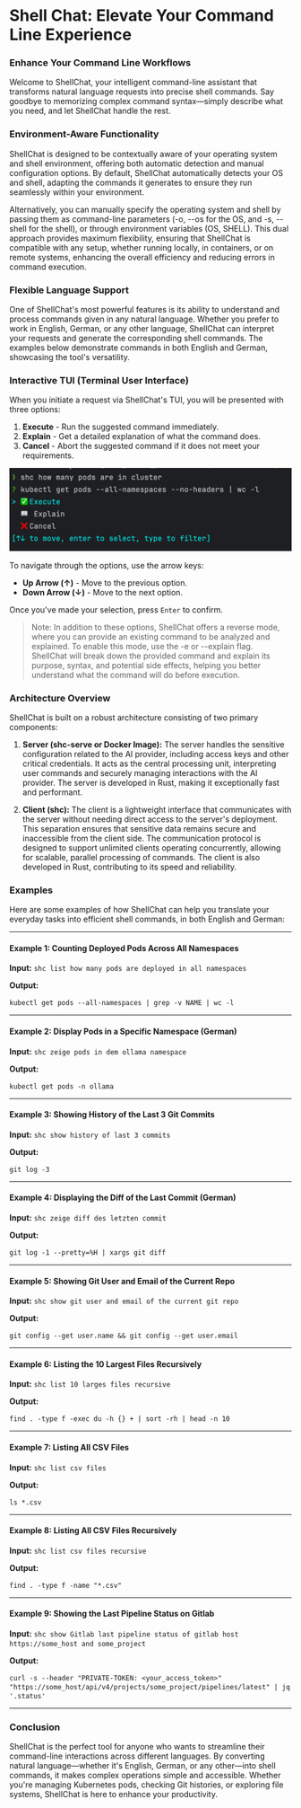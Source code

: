 # Shell Chat: Elevate Your Command Line Experience

### **Enhance Your Command Line Workflows**

Welcome to ShellChat, your intelligent command-line assistant that transforms natural language requests into precise shell commands. Say goodbye to memorizing complex command syntax—simply describe what you need, and let ShellChat handle the rest.

### **Environment-Aware Functionality**

ShellChat is designed to be contextually aware of your operating system and shell environment, offering both automatic detection and manual configuration options. By default, ShellChat automatically detects your OS and shell, adapting the commands it generates to ensure they run seamlessly within your environment.

Alternatively, you can manually specify the operating system and shell by passing them as command-line parameters (-o, --os for the OS, and -s, --shell for the shell), or through environment variables (OS, SHELL). This dual approach provides maximum flexibility, ensuring that ShellChat is compatible with any setup, whether running locally, in containers, or on remote systems, enhancing the overall efficiency and reducing errors in command execution.

### **Flexible Language Support**

One of ShellChat's most powerful features is its ability to understand and process commands given in any natural language. Whether you prefer to work in English, German, or any other language, ShellChat can interpret your requests and generate the corresponding shell commands. The examples below demonstrate commands in both English and German, showcasing the tool's versatility.

### **Interactive TUI (Terminal User Interface)**

When you initiate a request via ShellChat's TUI, you will be presented with three options:

1. **Execute** - Run the suggested command immediately.
2. **Explain** - Get a detailed explanation of what the command does.
3. **Cancel** - Abort the suggested command if it does not meet your requirements.

![Usage example](execute-explain-cancel.png "Execute, Explain or Cancel")

To navigate through the options, use the arrow keys:
- **Up Arrow (↑)** - Move to the previous option.
- **Down Arrow (↓)** - Move to the next option.

Once you've made your selection, press `Enter` to confirm.

> Note:
In addition to these options, ShellChat offers a reverse mode, where you can provide an existing command to be analyzed and explained. To enable this mode, use the -e or --explain flag.  
ShellChat will break down the provided command and explain its purpose, syntax, and potential side effects, helping you better understand what the command will do before execution.

### **Architecture Overview**

ShellChat is built on a robust architecture consisting of two primary components:

1. **Server (shc-serve or Docker Image):**
   The server handles the sensitive configuration related to the AI provider, including access keys and other critical credentials. It acts as the central processing unit, interpreting user commands and securely managing interactions with the AI provider. The server is developed in Rust, making it exceptionally fast and performant.

2. **Client (shc):**
   The client is a lightweight interface that communicates with the server without needing direct access to the server's deployment. This separation ensures that sensitive data remains secure and inaccessible from the client side. The communication protocol is designed to support unlimited clients operating concurrently, allowing for scalable, parallel processing of commands. The client is also developed in Rust, contributing to its speed and reliability.

### **Examples**

Here are some examples of how ShellChat can help you translate your everyday tasks into efficient shell commands, in both English and German:

---

#### **Example 1: Counting Deployed Pods Across All Namespaces**

**Input:**
`shc list how many pods are deployed in all namespaces`

**Output:**
```shell
kubectl get pods --all-namespaces | grep -v NAME | wc -l
```

---

#### **Example 2: Display Pods in a Specific Namespace (German)**

**Input:**
`shc zeige pods in dem ollama namespace`

**Output:**
```shell
kubectl get pods -n ollama
```

---

#### **Example 3: Showing History of the Last 3 Git Commits**

**Input:**
`shc show history of last 3 commits`

**Output:**
```shell
git log -3
```

---

#### **Example 4: Displaying the Diff of the Last Commit (German)**

**Input:**
`shc zeige diff des letzten commit`

**Output:**
```shell
git log -1 --pretty=%H | xargs git diff
```

---

#### **Example 5: Showing Git User and Email of the Current Repo**

**Input:**
`shc show git user and email of the current git repo`

**Output:**
```shell
git config --get user.name && git config --get user.email
```

---

#### **Example 6: Listing the 10 Largest Files Recursively**

**Input:**
`shc list 10 larges files recursive`

**Output:**
```shell
find . -type f -exec du -h {} + | sort -rh | head -n 10
```

---

#### **Example 7: Listing All CSV Files**

**Input:**
`shc list csv files`

**Output:**
```shell
ls *.csv
```

---

#### **Example 8: Listing All CSV Files Recursively**

**Input:**
`shc list csv files recursive`

**Output:**
```shell
find . -type f -name "*.csv"
```

---

#### **Example 9: Showing the Last Pipeline Status on Gitlab**

**Input:**
`shc show Gitlab last pipeline status of gitlab host https://some_host and some_project `

**Output:**
```shell
curl -s --header "PRIVATE-TOKEN: <your_access_token>" "https://some_host/api/v4/projects/some_project/pipelines/latest" | jq '.status'
```

---

### **Conclusion**

ShellChat is the perfect tool for anyone who wants to streamline their command-line interactions across different languages. By converting natural language—whether it's English, German, or any other—into shell commands, it makes complex operations simple and accessible. Whether you're managing Kubernetes pods, checking Git histories, or exploring file systems, ShellChat is here to enhance your productivity.